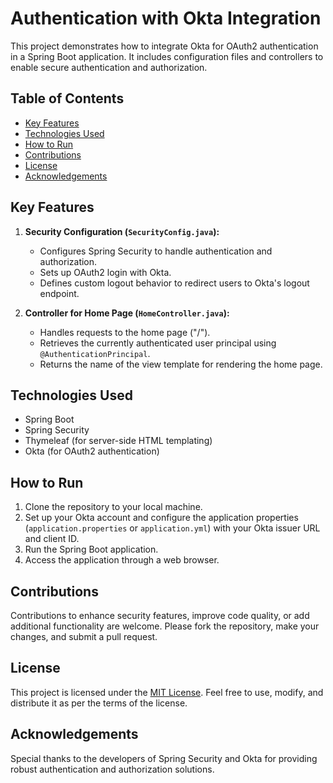 # Authentication with Okta Integration

This project demonstrates how to integrate Okta for OAuth2 authentication in a Spring Boot application. It includes configuration files and controllers to enable secure authentication and authorization.

## Table of Contents
- [Key Features](#key-features)
- [Technologies Used](#technologies-used)
- [How to Run](#how-to-run)
- [Contributions](#contributions)
- [License](#license)
- [Acknowledgements](#acknowledgements)

## Key Features

1. **Security Configuration (`SecurityConfig.java`):**
   - Configures Spring Security to handle authentication and authorization.
   - Sets up OAuth2 login with Okta.
   - Defines custom logout behavior to redirect users to Okta's logout endpoint.

2. **Controller for Home Page (`HomeController.java`):**
   - Handles requests to the home page ("/").
   - Retrieves the currently authenticated user principal using `@AuthenticationPrincipal`.
   - Returns the name of the view template for rendering the home page.

## Technologies Used

- Spring Boot
- Spring Security
- Thymeleaf (for server-side HTML templating)
- Okta (for OAuth2 authentication)

## How to Run

1. Clone the repository to your local machine.
2. Set up your Okta account and configure the application properties (`application.properties` or `application.yml`) with your Okta issuer URL and client ID.
3. Run the Spring Boot application.
4. Access the application through a web browser.

## Contributions

Contributions to enhance security features, improve code quality, or add additional functionality are welcome. Please fork the repository, make your changes, and submit a pull request.

## License

This project is licensed under the [MIT License](LICENSE). Feel free to use, modify, and distribute it as per the terms of the license.

## Acknowledgements

Special thanks to the developers of Spring Security and Okta for providing robust authentication and authorization solutions.
